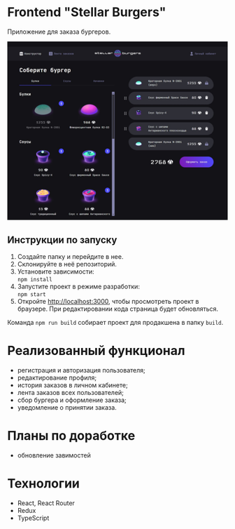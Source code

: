 # Frontend "Stellar Burgers"

Приложение для заказа бургеров.

![Stellar Burgers - главная](src/images/burger-main.jpg "Stellar Burgers - главная")

## Инструкции по запуску

1. Создайте папку и перейдите в нее.
2. Склонируйте в неё репозиторий.
3. Установите зависимости:\
    `npm install`
4. Запустите проект в режиме разработки:\
    `npm start`
5. Откройте [http://localhost:3000](http://localhost:3000), чтобы просмотреть проект в браузере. При редактировании кода страница будет обновляться.


Команда `npm run build` собирает проект для продакшена в папку `build`.

# Реализованный функционал

- регистрация и авторизация пользователя;
- редактирование профиля;
- история заказов в личном кабинете;
- лента заказов всех пользователей;
- сбор бургера и оформление заказа;
- уведомление о принятии заказа.

# Планы по доработке

- обновление завимостей

# Технологии

- React, React Router
- Redux
- TypeScript
